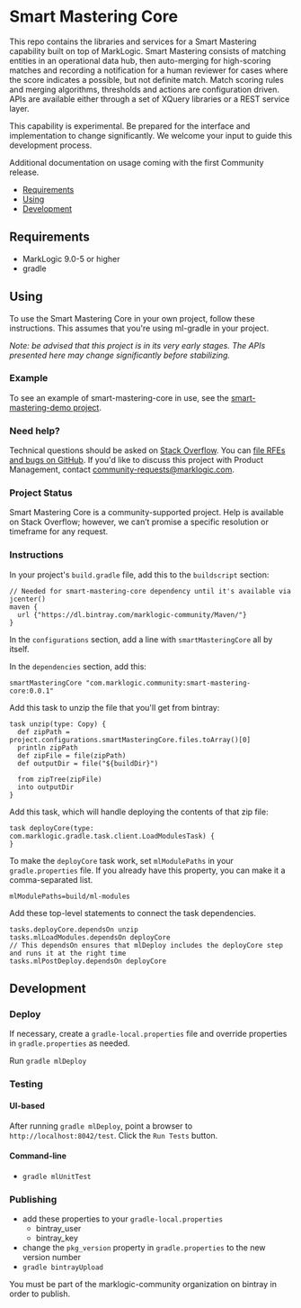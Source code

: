 
# Smart Mastering Core

This repo contains the libraries and services for a Smart Mastering capability
built on top of MarkLogic. Smart Mastering consists of matching entities in an
operational data hub, then auto-merging for high-scoring matches and recording 
a notification for a human reviewer for cases where the score indicates a 
possible, but not definite match. Match scoring rules and merging algorithms, 
thresholds and actions are configuration driven. APIs are available either 
through a set of XQuery libraries or a REST service layer. 

This capability is experimental. Be prepared for the interface and 
implementation to change significantly. We welcome your input to guide this 
development process. 

Additional documentation on usage coming with the first Community release. 

- [Requirements](#requirements)
- [Using](#using)
- [Development](#development)

## Requirements

- MarkLogic 9.0-5 or higher
- gradle

## Using

To use the Smart Mastering Core in your own project, follow these instructions.
This assumes that you're using ml-gradle in your project.

_Note: be advised that this project is in its very early stages. The APIs
presented here may change significantly before stabilizing._

### Example

To see an example of smart-mastering-core in use, see the [smart-mastering-demo 
project][sm-demo].

### Need help?

Technical questions should be asked on [Stack Overflow][stackoverflow]. You can
[file RFEs and bugs on GitHub][issue tracker]. If you'd like to discuss this 
project with Product Management, contact [community-requests@marklogic.com][requests]. 

### Project Status

Smart Mastering Core is a community-supported project. Help is available on 
Stack Overflow; however, we can’t promise a specific resolution or timeframe 
for any request. 

### Instructions

In your project's `build.gradle` file, add this to the `buildscript` section:

```
// Needed for smart-mastering-core dependency until it's available via jcenter()
maven {
  url {"https://dl.bintray.com/marklogic-community/Maven/"}
}
```

In the `configurations` section, add a line with `smartMasteringCore` all by
itself.

In the `dependencies` section, add this:

    smartMasteringCore "com.marklogic.community:smart-mastering-core:0.0.1"

Add this task to unzip the file that you'll get from bintray:

```
task unzip(type: Copy) {
  def zipPath = project.configurations.smartMasteringCore.files.toArray()[0]
  println zipPath
  def zipFile = file(zipPath)
  def outputDir = file("${buildDir}")

  from zipTree(zipFile)
  into outputDir
}
```

Add this task, which will handle deploying the contents of that zip file:

```
task deployCore(type: com.marklogic.gradle.task.client.LoadModulesTask) {
}
```

To make the `deployCore` task work, set `mlModulePaths` in your `gradle.properties`
file. If you already have this property, you can make it a comma-separated
list.

    mlModulePaths=build/ml-modules

Add these top-level statements to connect the task dependencies.

    tasks.deployCore.dependsOn unzip
    tasks.mlLoadModules.dependsOn deployCore
    // This dependsOn ensures that mlDeploy includes the deployCore step and runs it at the right time
    tasks.mlPostDeploy.dependsOn deployCore

## Development

### Deploy

If necessary, create a `gradle-local.properties` file and override properties in
`gradle.properties` as needed.

Run `gradle mlDeploy`

### Testing

#### UI-based
After running `gradle mlDeploy`, point a browser to `http://localhost:8042/test`.
Click the `Run Tests` button.

#### Command-line
- `gradle mlUnitTest`

### Publishing

- add these properties to your `gradle-local.properties`
  - bintray_user
  - bintray_key
- change the `pkg_version` property in `gradle.properties` to the new version number
- `gradle bintrayUpload`

You must be part of the marklogic-community organization on bintray in order to publish.

[issue tracker]: https://github.com/marklogic-community/smart-mastering-core/issues
[sm-demo]: https://github.com/marklogic-community/smart-mastering-demo/tree/develop/examples/smart-mastering
[stackoverflow]: http://stackoverflow.com/questions/ask?tags=marklogic
[requests]: mailto:community-requests@marklogic.com
